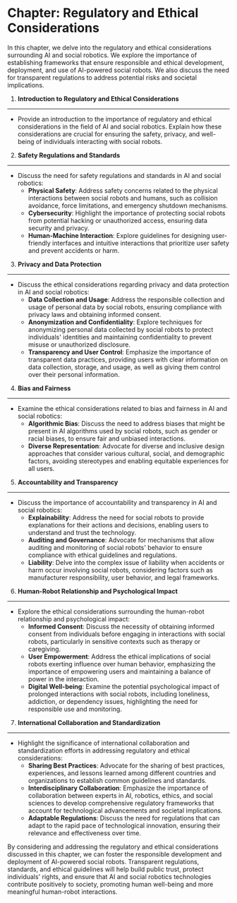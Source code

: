 Chapter: Regulatory and Ethical Considerations
==============================================

In this chapter, we delve into the regulatory and ethical considerations surrounding AI and social robotics. We explore the importance of establishing frameworks that ensure responsible and ethical development, deployment, and use of AI-powered social robots. We also discuss the need for transparent regulations to address potential risks and societal implications.

1. **Introduction to Regulatory and Ethical Considerations**
------------------------------------------------------------

* Provide an introduction to the importance of regulatory and ethical considerations in the field of AI and social robotics. Explain how these considerations are crucial for ensuring the safety, privacy, and well-being of individuals interacting with social robots.

2. **Safety Regulations and Standards**
---------------------------------------

* Discuss the need for safety regulations and standards in AI and social robotics:
  * **Physical Safety**: Address safety concerns related to the physical interactions between social robots and humans, such as collision avoidance, force limitations, and emergency shutdown mechanisms.
  * **Cybersecurity**: Highlight the importance of protecting social robots from potential hacking or unauthorized access, ensuring data security and privacy.
  * **Human-Machine Interaction**: Explore guidelines for designing user-friendly interfaces and intuitive interactions that prioritize user safety and prevent accidents or harm.

3. **Privacy and Data Protection**
----------------------------------

* Discuss the ethical considerations regarding privacy and data protection in AI and social robotics:
  * **Data Collection and Usage**: Address the responsible collection and usage of personal data by social robots, ensuring compliance with privacy laws and obtaining informed consent.
  * **Anonymization and Confidentiality**: Explore techniques for anonymizing personal data collected by social robots to protect individuals' identities and maintaining confidentiality to prevent misuse or unauthorized disclosure.
  * **Transparency and User Control**: Emphasize the importance of transparent data practices, providing users with clear information on data collection, storage, and usage, as well as giving them control over their personal information.

4. **Bias and Fairness**
------------------------

* Examine the ethical considerations related to bias and fairness in AI and social robotics:
  * **Algorithmic Bias**: Discuss the need to address biases that might be present in AI algorithms used by social robots, such as gender or racial biases, to ensure fair and unbiased interactions.
  * **Diverse Representation**: Advocate for diverse and inclusive design approaches that consider various cultural, social, and demographic factors, avoiding stereotypes and enabling equitable experiences for all users.

5. **Accountability and Transparency**
--------------------------------------

* Discuss the importance of accountability and transparency in AI and social robotics:
  * **Explainability**: Address the need for social robots to provide explanations for their actions and decisions, enabling users to understand and trust the technology.
  * **Auditing and Governance**: Advocate for mechanisms that allow auditing and monitoring of social robots' behavior to ensure compliance with ethical guidelines and regulations.
  * **Liability**: Delve into the complex issue of liability when accidents or harm occur involving social robots, considering factors such as manufacturer responsibility, user behavior, and legal frameworks.

6. **Human-Robot Relationship and Psychological Impact**
--------------------------------------------------------

* Explore the ethical considerations surrounding the human-robot relationship and psychological impact:
  * **Informed Consent**: Discuss the necessity of obtaining informed consent from individuals before engaging in interactions with social robots, particularly in sensitive contexts such as therapy or caregiving.
  * **User Empowerment**: Address the ethical implications of social robots exerting influence over human behavior, emphasizing the importance of empowering users and maintaining a balance of power in the interaction.
  * **Digital Well-being**: Examine the potential psychological impact of prolonged interactions with social robots, including loneliness, addiction, or dependency issues, highlighting the need for responsible use and monitoring.

7. **International Collaboration and Standardization**
------------------------------------------------------

* Highlight the significance of international collaboration and standardization efforts in addressing regulatory and ethical considerations:
  * **Sharing Best Practices**: Advocate for the sharing of best practices, experiences, and lessons learned among different countries and organizations to establish common guidelines and standards.
  * **Interdisciplinary Collaboration**: Emphasize the importance of collaboration between experts in AI, robotics, ethics, and social sciences to develop comprehensive regulatory frameworks that account for technological advancements and societal implications.
  * **Adaptable Regulations**: Discuss the need for regulations that can adapt to the rapid pace of technological innovation, ensuring their relevance and effectiveness over time.

By considering and addressing the regulatory and ethical considerations discussed in this chapter, we can foster the responsible development and deployment of AI-powered social robots. Transparent regulations, standards, and ethical guidelines will help build public trust, protect individuals' rights, and ensure that AI and social robotics technologies contribute positively to society, promoting human well-being and more meaningful human-robot interactions.
